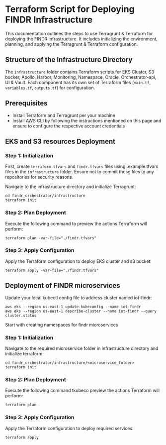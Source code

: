 
# Terraform Script for Deploying FINDR Infrastructure

This documentation outlines the steps to use Terragrunt & Terraform for deploying the FINDR infrastructure. It includes initializing the environment, planning, and applying the Terragrunt & Terraform configuration.

## Structure of the Infrastructure Directory

The `infrastructure` folder contains Terraform scripts for EKS Cluster, S3 bucker, Apollo, Harbor, Monitoring, Namespace, Oracle, Orchestrator-api, UI & Vault. 
Each component has its own set of Terraform files (`main.tf`, `variables.tf`, `outputs.tf`) for configuration.

## Prerequisites

- Install Terraform and Terragrunt per your machine
- Install AWS CLI by following the instructions mentioned on this page and ensure to configure the respective account credentials

## EKS and S3 resources Deployment

### Step 1: Initialization

First, create `terraform.tfvars` and `findr.tfvars` files using .example.tfvars files in the `infrastructure` folder. Ensure not to commit these files to any repositories for security reasons.

Navigate to the infrastructure directory and initialize Terragrunt:

```shell
cd findr_orchestrator/infrastructure
terraform init
```

### Step 2: Plan Deployment
Execute the following command to preview the actions Terraform will perform:

```shell
terraform plan -var-file="./findr.tfvars"
```

### Step 3: Apply Configuration
Apply the Terraform configuration to deploy EKS cluster and s3 bucket:

```shell
terraform apply -var-file="./findr.tfvars"
```


## Deployment of FINDR microservices

Update your local kubectl config file to address cluster named iot-findr:

```shell
aws eks --region us-east-1 update-kubeconfig --name iot-findr
aws eks --region us-east-1 describe-cluster --name iot-findr --query cluster.status
```
Start with creating namespaces for findr microservices

### Step 1: Initialization

Navigate to the required microservice folder in infrastructure directory and initialize terraform:

```shell
cd findr_orchestrator/infrastructure/<microservice_folder>
terraform init
```

### Step 2: Plan Deployment
Execute the following command tkubeco preview the actions Terraform will perform:

```shell
terraform plan
```

### Step 3: Apply Configuration
Apply the Terraform configuration to deploy required services:

```shell
terraform apply
```
